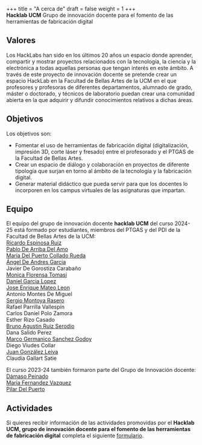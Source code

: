 +++
title = "A cerca de"
draft = false
weight = 1
+++  
**Hacklab UCM**
Grupo de innovación docente para el fomento de las herramientas de fabricación digital

## Valores
Los HackLabs han sido en los últimos 20 años un espacio donde aprender, compartir y mostrar proyectos relacionados con la tecnología, la ciencia y la electrónica a todas aquellas personas que tengan interés en este ámbito. A través de este proyecto de innovación docente se pretende crear un espacio HackLab en la Facultad de Bellas Artes de la UCM en el que profesores y profesoras de diferentes departamentos, alumnado de grado, máster o doctorado, y técnicos de laboratorio puedan crear una comunidad abierta en la que adquirir y difundir conocimientos relativos a dichas áreas.  
## Objetivos
Los objetivos son:  
- Fomentar el uso de herramientas de fabricación digital (digitalización, impresión 3D, corte láser y fresado) entre el profesorado y el PTGAS de la Facultad de Bellas Artes.  
- Crear un espacio de diálogo y colaboración en proyectos de diferente tipología que surjan en torno al ámbito de la tecnología y la fabricación digital.   
- Generar material didáctico que pueda servir para que los docentes lo incorporen en los campus virtuales de las asignaturas que impartan.   
## Equipo
El equipo del grupo de innovación docente **hacklab UCM** del curso 2024-25 está formado por estudiantes, miembros del PTGAS y del PDI de la Facultad de Bellas Artes de la UCM:  
[Ricardo Espinosa Ruiz](https://www.ucm.es/directorio?id=30024)  
[Pablo De Arriba Del Amo](https://www.ucm.es/directorio?id=8570)  
[Maria Del Puerto Collado Rueda](https://www.ucm.es/directorio?id=28021)  
[Ángel De Andres Garcia](https://www.ucm.es/directorio?id=7250)  
Javier De Gorostiza Carabaño  
[Monica Florensa Tomasi](https://www.ucm.es/directorio?id=29033)  
[Daniel Garcia Lopez](https://www.ucm.es/directorio?id=34676)  
[Jose Enrique Mateo Leon](https://www.ucm.es/directorio?id=24471)  
Antonio Montes De Miguel  
[Sergio Montoya Rasero](https://www.ucm.es/directorio?id=35259)  
Rafael Parrilla Vallespín  
Carlos Daniel Polo Zamora  
Esther Rizo Casado  
[Bruno Agustin Ruiz Serodio](https://www.ucm.es/directorio/?id=35185)  
Dana Salido Perez  
[Marco Germanico Sanchez Godoy](https://www.ucm.es/directorio?id=35985)  
Diego Viudes Collar  
[Juan González Leiva](https://www.ucm.es/directorio?id=36623)  
Claudia Gallart Satie  
  
El curso 2023-24 también formaron parte del Grupo de Innovación docente:  
[Dámaso Peinado](https://www.ucm.es/directorio?id=35631)  
[Maria Fernandez Vazquez](https://www.ucm.es/directorio?id=29114)  
[Pilar Del Puerto](https://www.ucm.es/directorio?id=34870)  

## Actividades  
Si quieres recibir información de las actividades promovidas por el **Hacklab UCM, grupo de innovación docente para el fomento de las herramientas de fabricación digital** completa el siguiente [formulario](https://forms.gle/Mox3tBbn2jVuAEh2A).
